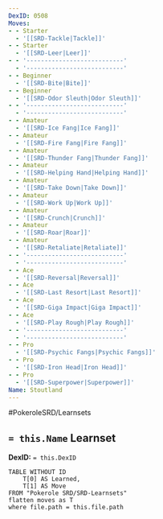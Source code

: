 ```yaml
---
DexID: 0508
Moves:
- - Starter
  - '[[SRD-Tackle|Tackle]]'
- - Starter
  - '[[SRD-Leer|Leer]]'
- - '---------------------------'
  - '---------------------------'
- - Beginner
  - '[[SRD-Bite|Bite]]'
- - Beginner
  - '[[SRD-Odor Sleuth|Odor Sleuth]]'
- - '---------------------------'
  - '---------------------------'
- - Amateur
  - '[[SRD-Ice Fang|Ice Fang]]'
- - Amateur
  - '[[SRD-Fire Fang|Fire Fang]]'
- - Amateur
  - '[[SRD-Thunder Fang|Thunder Fang]]'
- - Amateur
  - '[[SRD-Helping Hand|Helping Hand]]'
- - Amateur
  - '[[SRD-Take Down|Take Down]]'
- - Amateur
  - '[[SRD-Work Up|Work Up]]'
- - Amateur
  - '[[SRD-Crunch|Crunch]]'
- - Amateur
  - '[[SRD-Roar|Roar]]'
- - Amateur
  - '[[SRD-Retaliate|Retaliate]]'
- - '---------------------------'
  - '---------------------------'
- - Ace
  - '[[SRD-Reversal|Reversal]]'
- - Ace
  - '[[SRD-Last Resort|Last Resort]]'
- - Ace
  - '[[SRD-Giga Impact|Giga Impact]]'
- - Ace
  - '[[SRD-Play Rough|Play Rough]]'
- - '---------------------------'
  - '---------------------------'
- - Pro
  - '[[SRD-Psychic Fangs|Psychic Fangs]]'
- - Pro
  - '[[SRD-Iron Head|Iron Head]]'
- - Pro
  - '[[SRD-Superpower|Superpower]]'
Name: Stoutland
---
```


#PokeroleSRD/Learnsets

## `= this.Name` Learnset

**DexID:** `= this.DexID`

```dataview
TABLE WITHOUT ID
    T[0] AS Learned,
    T[1] AS Move
FROM "Pokerole SRD/SRD-Learnsets"
flatten moves as T
where file.path = this.file.path
```
